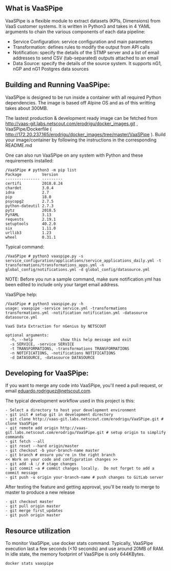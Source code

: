 ## What is VaaSPipe

VaaSPipe is a flexible module to extract datasets (KPIs, Dimensions) from VaaS customer systems.
It is written in Python3 and takes in 4 YAML arguments to chain the various components of each data pipeline:

- Service Configuration: service configuration and main parameters
- Transformation: defines rules to modify the output from API calls
- Notification: specify the details of the STMP server and a list of email addresses to send CSV (tab-separated) outputs attached to an email
- Data Source: specify the details of the source system. It supports nG1, nGP and nG1 Postgres data sources

## Building and Running VaaSPipe:

VaaSPipe is designed to be run inside a container with all required Python dependencies. The image is based off Alpine OS and as of this writting takes about 300MB.

The lastest production & development ready image can be fetched from http://vaas-git.labs.netscout.com/erodrigu/docker_images.git , VaaSPipe/Dockerfile
( http://172.20.237.165/erodrigu/docker_images/tree/master/VaaSPipe ).  Build your image/container by following the instructions in the corresponding README.md

One can also run VaaSPipe on any system with Python and these requirements installed:

```
/VaaSPipe # python3 -m pip list
Package         Version
--------------- ---------
certifi         2018.8.24
chardet         3.0.4
idna            2.7
pip             18.0
psycopg2        2.7.5
python-dateutil 2.7.3
pytz            2018.5
PyYAML          3.13
requests        2.19.1
setuptools      40.2.0
six             1.11.0
urllib3         1.23
wheel           0.31.1

```

Typical command:

```
/VaaSPipe # python3 vaaspipe.py -s service_configuration/applications/service_applications_daily.yml -t transformations/transformations_apps.yml -n global_config/notifications.yml -d global_config/datasource.yml
```

NOTE: Before you run a sample command, make sure notification.yml has been edited to include only your target email address.


VaaSPipe help:

```
/VaaSPipe # python3 vaaspipe.py -h
usage: vaaspipe -service service.yml -transformations transformations.yml -notification notification.yml -datasource datasource.yml

VaaS Data Extraction for nGenius by NETSCOUT

optional arguments:
  -h, --help            show this help message and exit
  -s SERVICE, -service SERVICE
  -t TRANSFORMATIONS, -transformations TRANSFORMATIONS
  -n NOTIFICATIONS, -notifications NOTIFICATIONS
  -d DATASOURCE, -datasource DATASOURCE
```

## Developing for VaaSPipe:

If you want to merge any code into VaaSPipe, you'll need a pull request, or email eduardo.rodriguez@netscout.com.

The typical development workflow used in this project is this:
```
- Select a directory to host your development environment
- git init # setup git in development directory
- git clone http://vaas-git.labs.netscout.com/erodrigu/VaaSPipe.git # clone VaaSPipe
- git remote add origin http://vaas-git.labs.netscout.com/erodrigu/VaaSPipe.git # setup origin to simplify commands
- git fetch --all
- git reset --hard origin/master
- git checkout -b your-branch-name master
- git branch # ensure you're in the right branch
<< Work on your code and configuration changes >>
- git add -A :/ # stage changes
- git commit –a # commit changes locally.  Do not forget to add a commit message
- git push -u origin your-branch-name # push changes to GitLab server
```

After testing the feature and getting approval, you'll be ready to merge to master to produce a new release

```
- git checkout master
- git pull origin master
- git merge first_updates
- git push origin master
```

## Resource utilization

To monitor VaaSPipe, use docker stats command.  Typically, VaaSPipe execution last a few seconds (<10 seconds) and use around 20MB of RAM. In idle state, the memory footprint of VaaSPipe is only 644KBytes.

```
docker stats vaaspipe
```

